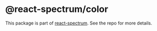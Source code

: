 # @react-spectrum/color

This package is part of [react-spectrum](https://github.com/adobe/react-spectrum). See the repo for more details.
